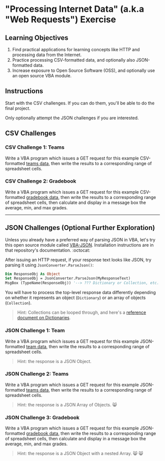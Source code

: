 # "Processing Internet Data" (a.k.a "Web Requests") Exercise

## Learning Objectives

  1. Find practical applications for learning concepts like HTTP and processing data from the Internet.
  2. Practice processing CSV-formatted data, and optionally also JSON-formatted data.
  3. Increase exposure to Open Source Software (OSS), and optionally use an open source VBA module.

## Instructions

Start with the CSV challenges. If you can do them, you'll be able to do the final project.

Only optionally attempt the JSON challenges if you are interested.

## CSV Challenges

### CSV Challenge 1: Teams

Write a VBA program which issues a GET request for this example CSV-formatted [teams data](https://raw.githubusercontent.com/prof-rossetti/georgetown-opim-557-201803/master/exercises/web-requests/data/teams.csv), then write the results to a corresponding range of spreadsheet cells.

### CSV Challenge 2: Gradebook

Write a VBA program which issues a GET request for this example CSV-formatted [gradebook data](https://raw.githubusercontent.com/prof-rossetti/georgetown-opim-557-201803/master/exercises/web-requests/data/gradebook.csv), then write the results to a corresponding range of spreadsheet cells, then calculate and display in a message box the average, min, and max grades.

<hr>

## JSON Challenges (Optional Further Exploration)

Unless you already have a preferred way of parsing JSON in VBA, let's try this open source module called [VBA-JSON](https://github.com/VBA-tools/VBA-JSON).  Installation instructions are in that repository's documentation. :octocat:

After issuing an HTTP request, if your response text looks like JSON, try parsing it using `JsonConverter.ParseJson()`:

```vb
Dim ResponseObj As Object
Set ResponseObj = JsonConverter.ParseJson(MyResponseText)
MsgBox (TypeName(ResponseObj)) '--> ??? Dictionary or Collection, etc.
```

You will have to process the top-level response data differently depending on whether it represents an object (`Dictionary`) or an array of objects (`Collection`).

> Hint: Collections can be looped through, and here's a [reference document on Dictionaries](/notes/visual-basic/datatypes/dictionaries.md).

### JSON Challenge 1: Team

Write a VBA program which issues a GET request for this example JSON-formatted [team data](https://raw.githubusercontent.com/prof-rossetti/georgetown-opim-557-201803/master/exercises/web-requests/data/teams/1.json), then write the results to a corresponding range of spreadsheet cells.

> Hint: the response is a JSON Object.

### JSON Challenge 2: Teams

Write a VBA program which issues a GET request for this example JSON-formatted [teams data](https://raw.githubusercontent.com/prof-rossetti/georgetown-opim-557-201803/master/exercises/web-requests/data/teams.json), then write the results to a corresponding range of spreadsheet cells.

> Hint: the response is a JSON Array of Objects. :smile_cat:

### JSON Challenge 3: Gradebook

Write a VBA program which issues a GET request for this example JSON-formatted [gradebook data](https://raw.githubusercontent.com/prof-rossetti/georgetown-opim-557-201803/master/exercises/web-requests/data/gradebook.json), then write the results to a corresponding range of spreadsheet cells, then calculate and display in a message box the average, min, and max grades.

> Hint: the response is a JSON Object with a nested Array. :smile_cat: :smile_cat:
